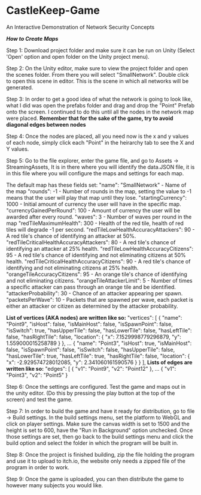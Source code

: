 # CastleKeep-Game
An Interactive Demonstration of Network Security Concepts

***How to Create Maps***

Step 1: Download project folder and make sure it can be run on Unity (Select 'Open' option and open folder on the Unity project menu). 

Step 2: On the Unity editor, make sure to view the project folder and open the scenes folder. From there you will select "SmallNetwork". Double click to open this scene in editor. This is the scene in which all networks will be generated.

Step 3: In order to get a good idea of what the network is going to look like, what I did was open the prefabs folder and drag and drop the "Point" Prefab onto the screen. I continued to do this until all the nodes in the network map were placed. **Remember that for the sake of the game, try to avoid diagonal edges between nodes**

Step 4: Once the nodes are placed, all you need now is the x and y values of each node, simply click each "Point" in the heirarchy tab to see the X and Y values. 

Step 5: Go to the file explorer, enter the game file, and go to Assets -> StreamingAssets, It is in there where you will identify the data.JSON file, it is in this file where you will configure the maps and settings for each map. 

The default map has these fields set:
"name": "SmallNetwork" - Name of the map
"rounds": -1 - Number of rounds in the map, setting the value to -1 means that the user will play that map until they lose. 
"startingCurrency": 1000 - Initial amount of currency the user will have in the specific map. 
"currencyGainedPerRound": 100 - Amount of currency the user will be awarded after every round. 
"waves": 3 - Number of waves per round in the map
"redTileMaximumHealth": 300 - Health of the red tile, health of red tiles will degrade -1 per second. 
"redTileLowHealthAccuracyAttackers": 90 - A red tile's chance of identifying an attacker at 50%. 
"redTileCriticalHealthAccuracyAttackers": 80 - A red tile's chance of identifying an attacker at 25% health.
"redTileLowHealthAccuracyCitizens": 95 - A red tile's chance of identifying and not eliminating citizens at 50% health.
"redTileCriticalHealthAccuracyCitizens": 90 - A red tile's chance of identifying and not eliminating citizens at 25% health.
"orangeTileAccuracyCitizens": 95 - An orange tile's chance of identifying and not eliminating citizens.
"orangeTileAttackerLimit": 5 - Number of times a specific attacker can pass through an orange tile and be identified.
"attackerProbability": 30 - Chance of an attacker appearing per spawn. 
"packetsPerWave": 10 - Packets that are spawned per wave, each packet is either an attacker or citizen as determined by the attacker probability.

**List of vertices (AKA nodes) are written like so:**
"vertices": [
              {
                    "name": "Point9",
                    "isHost": false,
                    "isMainHost": false,
                    "isSpawnPoint": false,
                    "isSwitch": true,
                    "hasUpperTile": false,
                    "hasLowerTile": false,
                    "hasLeftTile": false,
                    "hasRightTile": false,
                    "location": {
                        "x": 7.1529998779296879,
                        "y": 1.559000015258789
                    }
                },
                ...
                {
                    "name": "Point3",
                    "isHost": true,
                    "isMainHost": false,
                    "isSpawnPoint": false,
                    "isSwitch": false,
                    "hasUpperTile": false,
                    "hasLowerTile": true,
                    "hasLeftTile": true,
                    "hasRightTile": false,
                    "location": {
                        "x": -2.929574728012085,
                        "y": 2.341060161590576
                    }
                }
            ],
**Lists of edges are written like so:**
            "edges": [
                {
                    "v1": "Point9",
                    "v2": "Point12"
                },
                ...
                {
                    "v1": "Point3",
                    "v2": "Point5"
                }
                
Step 6: Once the settings are configured. Test the game and maps out in the unity editor. (Do this by pressing the play button at the top of the screen) and test the game. 

Step 7: In order to build the game and have it ready for distribution, go to file -> Build settings. In the build settings menu, set the 
platform to WebGL and click on player settings. Make sure the canvas width is set to 1500 and the height is set to 600, have the "Run in Background" option unchecked. Once those settings are set, then go back to the build settings menu and click the build option and select the folder in which the program will be built in. 

Step 8: Once the project is finished building, zip the file holding the program and use it to upload to itch.io, the website only needs a zipped file of the program in order to work. 

Step 9: Once the game is uploaded, you can then distribute the game to however many subjects you would like. 
    
     
 
